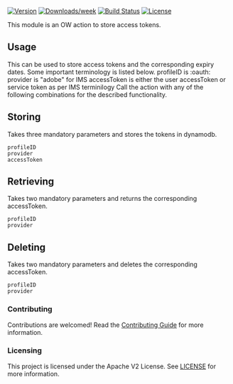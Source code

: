 [![Version](https://img.shields.io/npm/v/@adobe/aio-app-auth-cache.svg)](https://npmjs.org/package/@adobe/aio-app-auth-cache)
[![Downloads/week](https://img.shields.io/npm/dw/@adobe/aio-app-auth-cache.svg)](https://npmjs.org/package/@adobe/aio-app-auth-cache)
[![Build Status](https://travis-ci.com/adobe/aio-app-auth-cache.svg?branch=master)](https://travis-ci.com/adobe/aio-app-auth-cache)
[![License](https://img.shields.io/badge/License-Apache%202.0-blue.svg)](https://opensource.org/licenses/Apache-2.0)


This module is an OW action to store access tokens.

## Usage
This can be used to store access tokens and the corresponding expiry dates.
Some important terminology is listed below.
profileID is <IntegrationID>:oauth:<IMS UserID>
provider is "adobe" for IMS
accessToken is either the user accessToken or service token as per IMS terminilogy
Call the action with any of the following combinations for the described functionality.


## Storing
Takes three mandatory parameters and stores the tokens in dynamodb.
```
profileID
provider
accessToken
```

## Retrieving
Takes two mandatory parameters and returns the corresponding accessToken.
```
profileID
provider
```

## Deleting
Takes two mandatory parameters and deletes the corresponding accessToken.
```
profileID
provider
```


### Contributing

Contributions are welcomed! Read the [Contributing Guide](./.github/CONTRIBUTING.md) for more information.

### Licensing

This project is licensed under the Apache V2 License. See [LICENSE](LICENSE) for more information.
